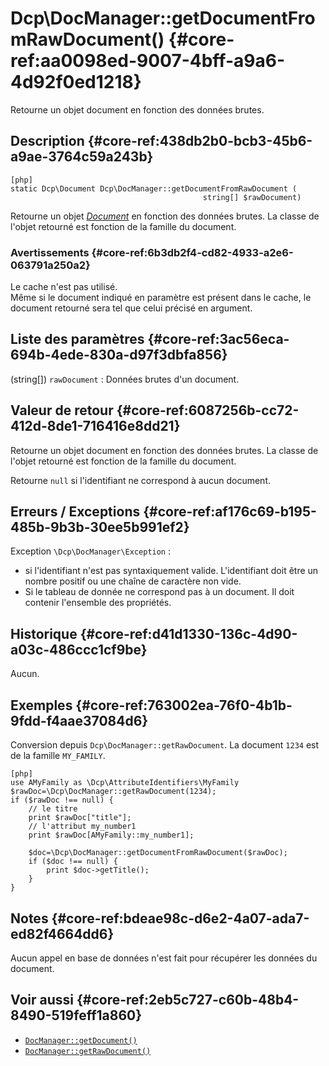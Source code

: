 # Dcp\DocManager::getDocumentFromRawDocument()  {#core-ref:aa0098ed-9007-4bff-a9a6-4d92f0ed1218}

<div class="short-description">
Retourne un objet document en fonction des données brutes.
</div>


## Description  {#core-ref:438db2b0-bcb3-45b6-a9ae-3764c59a243b}

    [php]
    static Dcp\Document Dcp\DocManager::getDocumentFromRawDocument ( 
                                               string[] $rawDocument) 

Retourne un objet [_Document_][DocClass] en fonction des données brutes. La
classe de l'objet retourné est fonction de la famille du document.

### Avertissements  {#core-ref:6b3db2f4-cd82-4933-a2e6-063791a250a2}

Le cache n'est pas utilisé.  
Même si le document indiqué en paramètre est présent dans le cache, le document 
retourné sera tel que celui précisé en argument.

## Liste des paramètres  {#core-ref:3ac56eca-694b-4ede-830a-d97f3dbfa856}

(string[]) `rawDocument`
:   Données brutes d'un document.



## Valeur de retour  {#core-ref:6087256b-cc72-412d-8de1-716416e8dd21}

Retourne un objet document en fonction des données brutes. La classe de l'objet
retourné est fonction de la famille du document.

Retourne `null` si l'identifiant ne correspond à aucun document.

## Erreurs / Exceptions  {#core-ref:af176c69-b195-485b-9b3b-30ee5b991ef2}

Exception `\Dcp\DocManager\Exception` :

*   si l'identifiant n'est pas
    syntaxiquement valide. L'identifiant doit être un nombre positif ou une chaîne
    de caractère non vide.
*   Si le tableau de donnée ne correspond pas à un document. Il doit contenir
    l'ensemble des propriétés.


## Historique  {#core-ref:d41d1330-136c-4d90-a03c-486ccc1cf9be}

Aucun.

## Exemples  {#core-ref:763002ea-76f0-4b1b-9fdd-f4aae37084d6}

Conversion depuis `Dcp\DocManager::getRawDocument`.
La document `1234` est de la famille `MY_FAMILY`.

    [php]
    use AMyFamily as \Dcp\AttributeIdentifiers\MyFamily
    $rawDoc=\Dcp\DocManager::getRawDocument(1234);
    if ($rawDoc !== null) {
        // le titre
        print $rawDoc["title"];
        // l'attribut my_number1
        print $rawDoc[AMyFamily::my_number1];
        
        $doc=\Dcp\DocManager::getDocumentFromRawDocument($rawDoc);
        if ($doc !== null) {
            print $doc->getTitle();
        }
    }

## Notes  {#core-ref:bdeae98c-d6e2-4a07-ada7-ed82f4664dd6}

Aucun appel en base de données n'est fait pour récupérer les données du document.

## Voir aussi  {#core-ref:2eb5c727-c60b-48b4-8490-519feff1a860}

*   [`DocManager::getDocument()`][getdocument]
*   [`DocManager::getRawDocument()`][getrawdocument]


<!-- links -->
[getrawdocument]:   #core-ref:27f42abc-23c2-43c7-9a28-cfd32250632c
[getdocument]:      #core-ref:dfa0762f-6ff3-4349-bd21-6442740d9dcc
[DocClass]:         #core-ref:1d557fb4-4eca-4ab8-a334-974fe563ddd2